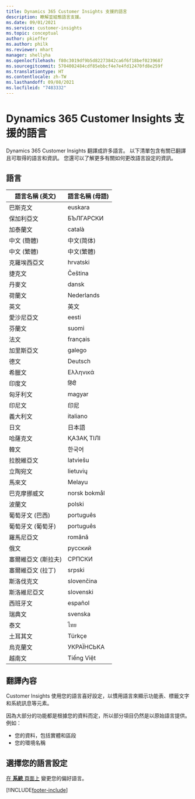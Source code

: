```yaml
---
title: Dynamics 365 Customer Insights 支援的語言
description: 瞭解並組態語言支援。
ms.date: 09/01/2021
ms.service: customer-insights
ms.topic: conceptual
author: pkieffer
ms.author: philk
ms.reviewer: mhart
manager: shellyha
ms.openlocfilehash: f80c3019df9b5d82273842ca6f6f18bef0239687
ms.sourcegitcommit: 5704002484cdf85ebbcf4e7e4fd12470fd8e259f
ms.translationtype: HT
ms.contentlocale: zh-TW
ms.lasthandoff: 09/08/2021
ms.locfileid: "7483332"
---
```

# <a name="supported-languages-for-dynamics-365-customer-insights"></a>Dynamics 365 Customer Insights 支援的語言

Dynamics 365 Customer Insights 翻譯成許多語言。 以下清單包含有關已翻譯且可取得的語言和資訊。 您還可以了解更多有關如何更改語言設定的資訊。 

## <a name="languages"></a>語言

| 語言名稱 (英文)|  語言名稱 (母語) |
| ------------- | ------------- |
| 巴斯克文 | euskara |
| 保加利亞文 | БЪЛГАРСКИ |
| 加泰蘭文 | català |
| 中文 (簡體) | 中文(简体) |
| 中文 (繁體) | 中文(繁體) |
| 克羅埃西亞文 | hrvatski |
| 捷克文 | Čeština |
| 丹麥文 | dansk |
| 荷蘭文 | Nederlands |
| 英文 | 英文 |
| 愛沙尼亞文 | eesti |
| 芬蘭文 | suomi |
| 法文 | français |
| 加里斯亞文 | galego |
| 德文 | Deutsch |
| 希臘文 | Ελληνικά |
| 印度文 | हिंदी |
| 匈牙利文 | magyar |
| 印尼文 | 印尼 |
| 義大利文 | italiano |
| 日文 | 日本語 |
| 哈薩克文 | ҚАЗАҚ ТІЛІ |
| 韓文 | 한국어 |
| 拉脫維亞文 | latviešu |
| 立陶宛文 | lietuvių |
| 馬來文 | Melayu |
| 巴克摩挪威文 | norsk bokmål |
| 波蘭文 | polski |
| 葡萄牙文 (巴西) | português |
| 葡萄牙文 (葡萄牙) | português |
| 羅馬尼亞文 | română |
| 俄文 | pусский |
| 塞爾維亞文 (斯拉夫) | СРПСКИ |
| 塞爾維亞文 (拉丁) | srpski |
| 斯洛伐克文 | slovenčina |
| 斯洛維尼亞文 | slovenski |
| 西班牙文 | español |
| 瑞典文 | svenska |
| 泰文 | ไทย |
| 土耳其文 | Türkçe |
| 烏克蘭文 | УКРАЇНСЬКА |
| 越南文 | Tiếng Việt |

## <a name="whats-translated"></a>翻譯內容

Customer Insights 使用您的語言喜好設定，以慣用語言來顯示功能表、標籤文字和系統訊息等元素。

因為大部分的功能都是根據您的資料而定，所以部分項目仍然是以原始語言提供。 例如：

- 您的資料，包括實體和區段
- 您的環境名稱

## <a name="choose-your-language-settings"></a>選擇您的語言設定  

[在 **系統** 頁面上](system.md) 變更您的偏好語言。


[!INCLUDE[footer-include](../includes/footer-banner.md)]